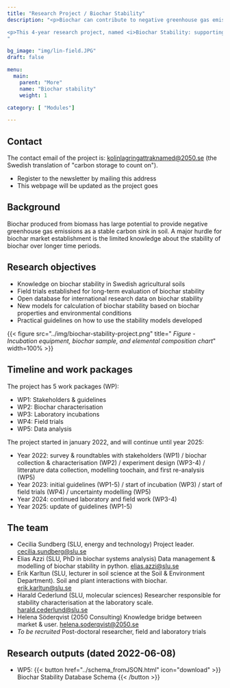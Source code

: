```yaml
---
title: "Research Project / Biochar Stability"
description: "<p>Biochar can contribute to negative greenhouse gas emissions in the form of long-term carbon storage. It is important for the development of the biochar market to strengthen the knowledge around biochar stability in soils over long times and to develop ways of accounting for biochar stability. </p>

<p>This 4-year research project, named <i>Biochar Stability: supporting transparent & reliable carbon removal</i>, is funded by the Swedish Energy Agency.<p>
"

bg_image: "img/lin-field.JPG"
draft: false

menu:
  main:
    parent: "More"
    name: "Biochar stability"
    weight: 1

category: [ "Modules"]

---
```

<div class="col-md-8 text-left">

## Contact

The contact email of the project is: kolinlagringattraknamed@2050.se (the Swedish translation of "carbon storage to count on"). 
* Register to the newsletter by mailing this address 
* This webpage will be updated as the project goes

## Background
Biochar produced from biomass has large potential to provide negative greenhouse gas emissions as a stable carbon sink in soil. A major hurdle for biochar market establishment is the limited knowledge about the stability of biochar over longer time periods.

## Research objectives

* Knowledge on biochar stability in Swedish agricultural soils
* Field trials established for long-term evaluation of biochar stability
* Open database for international research data on biochar stability
* New models for calculation of biochar stability based on biochar properties and environmental conditions
* Practical guidelines on how to use the stability models developed

{{< figure src="../img/biochar-stability-project.png" title=" *Figure - Incubation equipment, biochar sample, and elemental composition chart*" width=100% >}}

## Timeline and work packages

The project has 5 work packages (WP):
* WP1: Stakeholders & guidelines
* WP2: Biochar characterisation
* WP3: Laboratory incubations
* WP4: Field trials
* WP5: Data analysis

The project started in january 2022, and will continue until year 2025:
* Year 2022: survey & roundtables with stakeholders (WP1) / biochar collection & characterisation (WP2) / experiment design (WP3-4) / litterature data collection, modelling toochain, and first re-analysis (WP5)
* Year 2023: initial guidelines (WP1-5) / start of incubation (WP3) / start of field trials (WP4) / uncertainty modelling (WP5)
* Year 2024: continued laboratory and field work (WP3-4)
* Year 2025: update of guidelines (WP1-5) 

## The team 

* Cecilia Sundberg (SLU, energy and technology) Project leader. cecilia.sundberg@slu.se 
* Elias Azzi (SLU, PhD in biochar systems analysis) Data management & modelling of biochar stability in python. elias.azzi@slu.se
* Erik Karltun (SLU, lecturer in soil science at the Soil & Environment Department). Soil and plant interactions with biochar. erik.karltun@slu.se
* Harald Cederlund (SLU, molecular sciences) Researcher responsible for stability characterisation at the laboratory scale. harald.cederlund@slu.se
* Helena Söderqvist (2050 Consulting) Knowledge bridge between market & user. helena.soderqvist@2050.se
* <i>To be recruited</i> Post-doctoral researcher, field and laboratory trials


## Research outputs (dated 2022-06-08)

* WP5: {{< button href="../schema_fromJSON.html" icon="download" >}} Biochar Stability Database Schema {{< /button >}}


</div>
